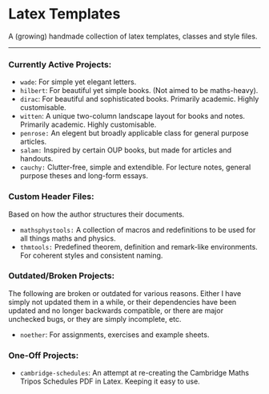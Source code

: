 # Latex Templates

A (growing) handmade collection of latex templates, classes and style files.

---

### Currently Active Projects:
+ `wade`: For simple yet elegant letters.
+ `hilbert`: For beautiful yet simple books. (Not aimed to be maths-heavy).
+ `dirac`: For beautiful and sophisticated books. Primarily academic. Highly customisable.
+ `witten`: A unique two-column landscape layout for books and notes. Primarily academic. Highly customisable.
+ `penrose:` An elegent but broadly applicable class for general purpose articles.
+ `salam:` Inspired by certain OUP books, but made for articles and handouts.
+ `cauchy:` Clutter-free, simple and extendible. For lecture notes, general purpose theses and long-form essays.

### Custom Header Files:
Based on how the author structures their documents.
+ `mathsphystools:` A collection of macros and redefinitions to be used for all things maths and physics.
+ `thmtools:` Predefined theorem, definition and remark-like environments. For coherent styles and consistent naming.

### Outdated/Broken Projects:
The following are broken or outdated for various reasons. Either I have simply not updated them in a while, or their dependencies have been updated and no longer backwards compatible, or there are major unchecked bugs, or they are simply incomplete, etc.
+ `noether`: For assignments, exercises and example sheets.

### One-Off Projects:
+ `cambridge-schedules`: An attempt at re-creating the Cambridge Maths Tripos Schedules PDF in Latex. Keeping it easy to use.
